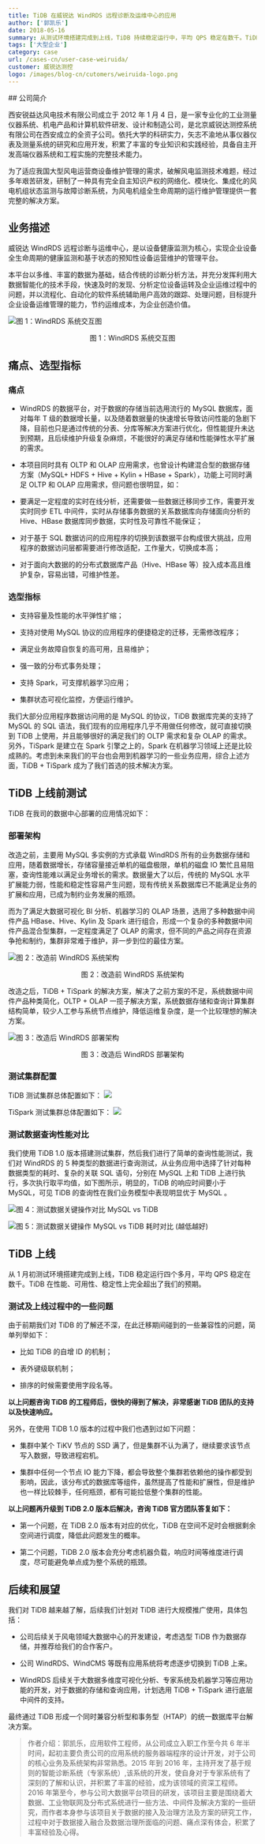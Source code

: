 ```yaml
---
title: TiDB 在威锐达 WindRDS 远程诊断及运维中心的应用
author: ['郭凯乐']
date: 2018-05-16
summary: 从测试环境搭建完成到上线，TiDB 持续稳定运行中，平均 QPS 稳定在数千。TiDB 在性能、可用性、稳定性上完全超出了我们的预期。
tags: ['大型企业']
category: case
url: /cases-cn/user-case-weiruida/
customer: 威锐达测控
logo: /images/blog-cn/cutomers/weiruida-logo.png
---
```



## 公司简介  

西安锐益达风电技术有限公司成立于 2012 年 1 月 4 日，是一家专业化的工业测量仪器系统、机电产品和计算机软件研发、设计和制造公司，是北京威锐达测控系统有限公司在西安成立的全资子公司。依托大学的科研实力，矢志不渝地从事仪器仪表及测量系统的研究和应用开发，积累了丰富的专业知识和实践经验，具备自主开发高端仪器系统和工程实施的完整技术能力。

为了适应我国大型风电运营商设备维护管理的需求，破解风电监测技术难题，经过多年艰苦研发，研制了一种具有完全自主知识产权的网络化、模块化、集成化的风电机组状态监测与故障诊断系统，为风电机组全生命周期的运行维护管理提供一套完整的解决方案。

## 业务描述

威锐达 WindRDS 远程诊断与运维中心，是以设备健康监测为核心，实现企业设备全生命周期的健康监测和基于状态的预知性设备运营维护的管理平台。

本平台以多维、丰富的数据为基础，结合传统的诊断分析方法，并充分发挥利用大数据智能化的技术手段，快速及时的发现、分析定位设备运转及企业运维过程中的问题，并以流程化、自动化的软件系统辅助用户高效的跟踪、处理问题，目标提升企业设备运维管理的能力，节约运维成本，为企业创造价值。

![图 1：WindRDS 系统交互图](http://upload-images.jianshu.io/upload_images/542677-efc96b985a5ce6c7?imageMogr2/auto-orient/strip%7CimageView2/2/w/1240)

<center>图 1：WindRDS 系统交互图</center>

## 痛点、选型指标

### 痛点

*   WindRDS 的数据平台，对于数据的存储当前选用流行的 MySQL 数据库，面对每年 T 级的数据增长量，以及随着数据量的快速增长导致访问性能的急剧下降，目前也只是通过传统的分表、分库等解决方案进行优化，但性能提升未达到预期，且后续维护升级复杂麻烦，不能很好的满足存储和性能弹性水平扩展的需求。

*   本项目同时具有 OLTP 和 OLAP 应用需求，也曾设计构建混合型的数据存储方案（MySQL+ HDFS + Hive + Kylin + HBase + Spark），功能上可同时满足 OLTP 和 OLAP 应用需求，但问题也很明显，如：

*   要满足一定程度的实时在线分析，还需要做一些数据迁移同步工作，需要开发实时同步 ETL 中间件，实时从存储事务数据的关系数据库向存储面向分析的 Hive、HBase 数据库同步数据，实时性及可靠性不能保证；

*   对于基于 SQL 数据访问的应用程序的切换到该数据平台构成很大挑战，应用程序的数据访问层都需要进行修改适配，工作量大，切换成本高；

*   对于面向大数据的的分布式数据库产品（Hive、HBase 等）投入成本高且维护复杂，容易出错，可维护性差。

### 选型指标

* 支持容量及性能的水平弹性扩缩；

* 支持对使用 MySQL 协议的应用程序的便捷稳定的迁移，无需修改程序；

* 满足业务故障自恢复的高可用，且易维护；

* 强一致的分布式事务处理；

* 支持 Spark，可支撑机器学习应用；

* 集群状态可视化监控，方便运行维护。

我们大部分应用程序数据访问用的是 MySQL 的协议，TiDB 数据库完美的支持了 MySQL 的 SQL 语法，我们现有的应用程序几乎不用做任何修改，就可直接切换到 TiDB 上使用，并且能够很好的满足我们的 OLTP 需求和复杂 OLAP 的需求。另外，TiSpark 是建立在 Spark 引擎之上的，Spark 在机器学习领域上还是比较成熟的。考虑到未来我们的平台也会用到机器学习的一些业务应用，综合上述方面，TiDB + TiSpark 成为了我们首选的技术解决方案。

## TiDB 上线前测试

TiDB 在我司的数据中心部署的应用情况如下：

### 部署架构

改造之前，主要用 MySQL 多实例的方式承载 WindRDS 所有的业务数据存储和应用，随着数据增长，存储容量接近单机的磁盘极限，单机的磁盘 IO 繁忙且易阻塞，查询性能难以满足业务增长的需求。数据量大了以后，传统的 MySQL 水平扩展能力弱，性能和稳定性容易产生问题，现有传统关系数据库已不能满足业务的扩展和应用，已成为制约业务发展的瓶颈。

而为了满足大数据可视化 BI 分析、机器学习的 OLAP 场景，选用了多种数据中间件产品 HBase、Hive、Kylin 及 Spark 进行组合，形成一个复杂的多种数据中间件产品混合型集群，一定程度满足了 OLAP 的需求，但不同的产品之间存在资源争抢和制约，集群非常难于维护，非一步到位的最佳方案。

![图 2：改造前 WindRDS 系统架构](http://upload-images.jianshu.io/upload_images/542677-d9804e1597d55966?imageMogr2/auto-orient/strip%7CimageView2/2/w/1240)

<center>图 2：改造前 WindRDS 系统架构</center>

改造之后，TiDB + TiSpark 的解决方案，解决了之前方案的不足，系统数据中间件产品种类简化，OLTP + OLAP 一揽子解决方案，系统数据存储和查询计算集群结构简单，较少人工参与系统节点维护，降低运维复杂度，是一个比较理想的解决方案。

![图 3：改造后 WindRDS 部署架构](http://upload-images.jianshu.io/upload_images/542677-aa170998311c08ea?imageMogr2/auto-orient/strip%7CimageView2/2/w/1240)

<center>图 3：改造后 WindRDS 部署架构</center>

### 测试集群配置

TiDB 测试集群总体配置如下：
![](https://upload-images.jianshu.io/upload_images/542677-6d24f93e5d52046e.png?imageMogr2/auto-orient/strip%7CimageView2/2/w/1240)

TiSpark 测试集群总体配置如下：
![](https://upload-images.jianshu.io/upload_images/542677-8b8048dd27d66036.PNG?imageMogr2/auto-orient/strip%7CimageView2/2/w/1240)

### 测试数据查询性能对比

我们使用 TiDB 1.0 版本搭建测试集群，然后我们进行了简单的查询性能测试，我们对 WindRDS 的 5 种类型的数据进行查询测试，从业务应用中选择了针对每种数据类型的耗时、复杂的关联 SQL 语句，分别在 MySQL 上和 TiDB 上进行执行，多次执行取平均值，如下图所示，明显的，TiDB 的响应时间要小于 MySQL，可见 TiDB 的查询性在我们业务模型中表现明显优于 MySQL 。

![图 4：测试数据关键操作对比 MySQL vs TiDB](http://upload-images.jianshu.io/upload_images/542677-ce61e40a2c72c047?imageMogr2/auto-orient/strip%7CimageView2/2/w/1240)

![图 5：测试数据关键操作 MySQL vs TiDB 耗时对比 (越低越好)](http://upload-images.jianshu.io/upload_images/542677-81d8bbb119fc3b84?imageMogr2/auto-orient/strip%7CimageView2/2/w/1240)

## TiDB 上线

从 1 月初测试环境搭建完成到上线，TiDB 稳定运行四个多月，平均 QPS 稳定在数千。TiDB 在性能、可用性、稳定性上完全超出了我们的预期。

### 测试及上线过程中的一些问题

由于前期我们对 TiDB 的了解还不深，在此迁移期间碰到的一些兼容性的问题，简单列举如下：

*   比如 TiDB 的自增 ID 的机制；

*   表外键级联机制；

*   排序的时候需要使用字段名等。

**以上问题咨询 TiDB 的工程师后，很快的得到了解决，非常感谢 TiDB 团队的支持以及快速响应。**

另外，在使用 TiDB 1.0 版本的过程中我们也遇到过如下问题：

*   集群中某个 TiKV 节点的 SSD 满了，但是集群不认为满了，继续要求该节点写入数据，导致进程宕机。

*   集群中任何一个节点 IO 能力下降，都会导致整个集群若依赖他的操作都受到影响，因此，该分布式的数据库等组件，虽然提高了性能和扩展性，但是维护也一样比较棘手，任何瓶颈，都有可能拉低整个集群的性能。

**以上问题再升级到 TiDB 2.0 版本后解决，咨询 TiDB 官方团队答复如下：**

*   第一个问题，在 TiDB 2.0 版本有对应的优化，TiDB 在空间不足时会根据剩余空间进行调度，降低此问题发生的概率。

*   第二个问题，TiDB 2.0 版本会充分考虑机器负载，响应时间等维度进行调度，尽可能避免单点成为整个系统的瓶颈。

## 后续和展望

我们对 TiDB 越来越了解，后续我们计划对 TiDB 进行大规模推广使用，具体包括： 

*   公司后续关于风电领域大数据中心的开发建设，考虑选型 TiDB 作为数据存储，并推荐给我们的合作客户。

*   公司 WindRDS、WindCMS 等既有应用系统将考虑逐步切换到 TiDB 上来。

*   WindRDS 后续关于大数据多维度可视化分析、专家系统及机器学习等应用功能的开发，对于数据的存储和查询应用，计划选用 TiDB + TiSpark 进行底层中间件的支持。

最终通过 TiDB 形成一个同时兼容分析型和事务型（HTAP）的统一数据库平台解决方案。

>作者介绍：郭凯乐，应用软件工程师，从公司成立入职工作至今共 6 年半时间，起初主要负责公司的应用系统的服务器端程序的设计开发，对于公司的核心业务及系统架构非常熟悉。2015 年到 2016 年，主持开发了基于规则的智能诊断系统（专家系统）,该系统的开发，使自身对于专家系统有了深刻的了解和认识，并积累了丰富的经验，成为该领域的资深工程师。2016 年第至今，参与公司大数据平台项目的研发，该项目主要是围绕着大数据、工业物联网及分布式系统进行一些方法、中间件及解决方案的一些研究，而作者本身参与该项目关于数据的接入及治理方法及方案的研究工作，过程中对于数据接入融合及数据治理所面临的问题、痛点深有体会，积累了丰富经验及心得。

